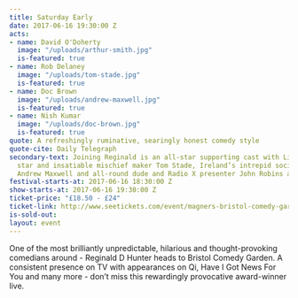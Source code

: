 ```yaml
---
title: Saturday Early
date: 2017-06-16 19:30:00 Z
acts:
- name: David O'Doherty
  image: "/uploads/arthur-smith.jpg"
  is-featured: true
- name: Rob Delaney
  image: "/uploads/tom-stade.jpg"
  is-featured: true
- name: Doc Brown
  image: "/uploads/andrew-maxwell.jpg"
  is-featured: true
- name: Nish Kumar
  image: "/uploads/doc-brown.jpg"
  is-featured: true
quote: A refreshingly ruminative, searingly honest comedy style
quote-cite: Daily Telegraph
secondary-text: Joining Reginald is an all-star supporting cast with Live At The Apollo
  star and insatiable mischief maker Tom Stade, Ireland’s intrepid social commentator
  Andrew Maxwell and all-round dude and Radio X presenter John Robins as host.
festival-starts-at: 2017-06-16 18:30:00 Z
show-starts-at: 2017-06-16 19:30:00 Z
ticket-price: "£18.50 - £24"
ticket-link: http://www.seetickets.com/event/magners-bristol-comedy-garden-reginald-d-hunter/big-top-bristol-comedy-garden/973926/
is-sold-out: 
layout: event
---
```


One of the most brilliantly unpredictable, hilarious and thought-provoking comedians around - Reginald D Hunter heads to Bristol Comedy Garden. A consistent presence on TV with appearances on Qi, Have I Got News For You and many more - don’t miss this rewardingly provocative award-winner live.